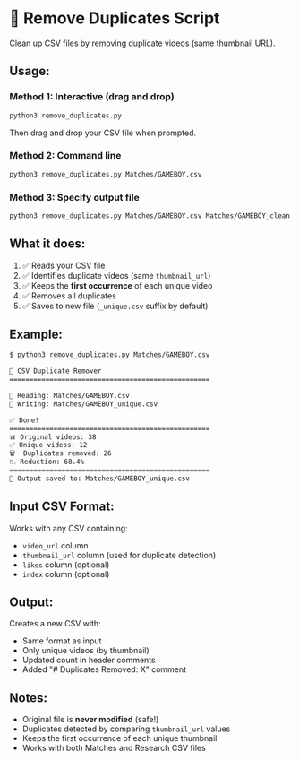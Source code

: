 # 🧹 Remove Duplicates Script

Clean up CSV files by removing duplicate videos (same thumbnail URL).

## Usage:

### Method 1: Interactive (drag and drop)
```bash
python3 remove_duplicates.py
```
Then drag and drop your CSV file when prompted.

### Method 2: Command line
```bash
python3 remove_duplicates.py Matches/GAMEBOY.csv
```

### Method 3: Specify output file
```bash
python3 remove_duplicates.py Matches/GAMEBOY.csv Matches/GAMEBOY_clean.csv
```

## What it does:

1. ✅ Reads your CSV file
2. ✅ Identifies duplicate videos (same `thumbnail_url`)
3. ✅ Keeps the **first occurrence** of each unique video
4. ✅ Removes all duplicates
5. ✅ Saves to new file (`_unique.csv` suffix by default)

## Example:

```bash
$ python3 remove_duplicates.py Matches/GAMEBOY.csv

🧹 CSV Duplicate Remover
==================================================

📖 Reading: Matches/GAMEBOY.csv
💾 Writing: Matches/GAMEBOY_unique.csv

✅ Done!
==================================================
📊 Original videos: 38
✅ Unique videos: 12
🗑️  Duplicates removed: 26
📉 Reduction: 68.4%
==================================================
📄 Output saved to: Matches/GAMEBOY_unique.csv
```

## Input CSV Format:

Works with any CSV containing:
- `video_url` column
- `thumbnail_url` column (used for duplicate detection)
- `likes` column (optional)
- `index` column (optional)

## Output:

Creates a new CSV with:
- Same format as input
- Only unique videos (by thumbnail)
- Updated count in header comments
- Added "# Duplicates Removed: X" comment

## Notes:

- Original file is **never modified** (safe!)
- Duplicates detected by comparing `thumbnail_url` values
- Keeps the first occurrence of each unique thumbnail
- Works with both Matches and Research CSV files
